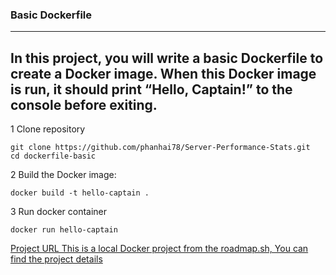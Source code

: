 ### Basic Dockerfile
---
In this project, you will write a basic Dockerfile to create a Docker image. When this Docker image is run, it should print “Hello, Captain!” to the console before exiting.
---
1 Clone repository 
```
git clone https://github.com/phanhai78/Server-Performance-Stats.git
cd dockerfile-basic
```
2 Build the Docker image:
```
docker build -t hello-captain .
```
3 Run docker container
```
docker run hello-captain
```
[Project URL This is a local Docker project from the roadmap.sh, You can find the project details](https://roadmap.sh/projects/basic-dockerfile)